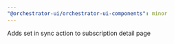 ```yaml
---
"@orchestrator-ui/orchestrator-ui-components": minor
---
```


Adds set in sync action to subscription detail page
